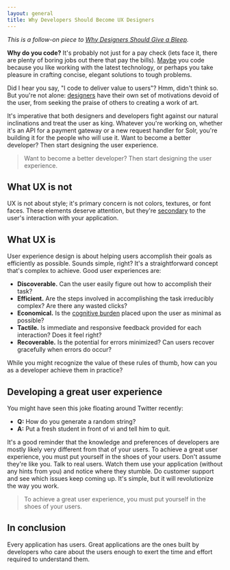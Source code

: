 ```yaml
---
layout: general
title: Why Developers Should Become UX Designers
---
```


*This is a follow-on piece to [Why Designers Should Give a Bleep](http://www.twigkit.com/blog/2011/03/30/why-designers-should-give-a-bleep.html).*

**Why do you code?** It's probably not just for a pay check (lets face it, there are plenty of boring jobs out there that pay the bills). [Maybe](http://www.joelonsoftware.com/articles/FieldGuidetoDevelopers.html "A Field Guide to Developers by Joel Spolsky") you code because you like working with the latest technology, or perhaps you take pleasure in crafting concise, elegant solutions to tough problems.

Did I hear you say, "I code to deliver value to users"? Hmm, didn't think so. But you're not alone: [designers](http://www.petervcook.com/leading-creatives/5-love-languages-of-creatives/ "The 5 Love Languages of Creatives by Peter V. Cook") have their own set of motivations devoid of the user, from seeking the praise of others to creating a work of art.

It's imperative that both designers and developers fight against our natural inclinations and treat the user as king. Whatever you're working on, whether it's an API for a payment gateway or a new request handler for Solr, you're building it for the people who will use it. Want to become a better developer? Then start designing the user experience.

> Want to become a better developer? Then start designing the user experience.


What UX is not
--------------

UX is not about style; it's primary concern is not colors, textures, or font faces. These elements deserve attention, but they're [secondary](http://www.amazon.com/Design-Everyday-Things-Donald-Norman/dp/0465067107/ref=sr_1_1?s=books&ie=UTF8&qid=1302271003&sr=1-1 "The Design of Everyday Things by Donald Norman") to the user's interaction with your application.


What UX is
----------

User experience design is about helping users accomplish their goals as efficiently as possible. Sounds simple, right? It's a straightforward concept that's complex to achieve. Good user experiences are:

- **Discoverable.** Can the user easily figure out how to accomplish their task?
- **Efficient.** Are the steps involved in accomplishing the task irreducibly complex? Are there any wasted clicks?
- **Economical.** Is the [cognitive burden](http://www.amazon.com/Dont-Make-Me-Think-Usability/dp/0321344758/ref=sr_1_1?s=books&ie=UTF8&qid=1302271170&sr=1-1 "Don't Make Me Think by Steve Krug") placed upon the user as minimal as possible?
- **Tactile.** Is immediate and responsive feedback provided for each interaction? Does it feel right?
- **Recoverable.** Is the potential for errors minimized? Can users recover gracefully when errors do occur?

While you might recognize the value of these rules of thumb, how can you as a developer achieve them in practice?


Developing a great user experience
----------------------------------

You might have seen this joke floating around Twitter recently:

- **Q:** How do you generate a random string?
- **A:** Put a fresh student in front of vi and tell him to quit.

It's a good reminder that the knowledge and preferences of developers are mostly likely very different from that of your users. To achieve a great user experience, you must put yourself in the shoes of your users. Don't assume they're like you. Talk to real users. Watch them use your application (without any hints from you) and notice where they stumble. Do customer support and see which issues keep coming up. It's simple, but it will revolutionize the way you work.

> To achieve a great user experience, you must put yourself in the shoes of your users.


In conclusion
-------------

Every application has users. Great applications are the ones built by developers who care about the users enough to exert the time and effort required to understand them.